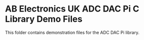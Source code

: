 AB Electronics UK ADC DAC Pi C Library Demo Files
=====

This folder contains demonstration files for the ADC DAC Pi library.
